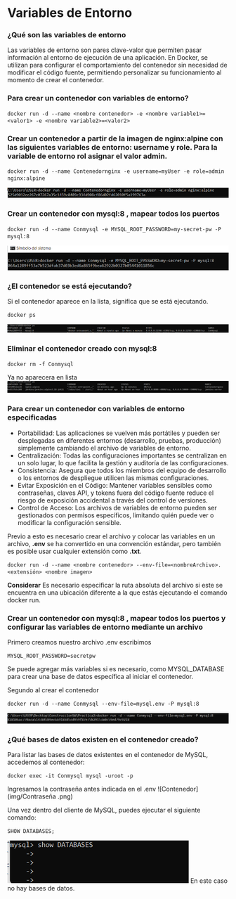 # Variables de Entorno
### ¿Qué son las variables de entorno
Las variables de entorno son pares clave-valor que permiten pasar información al entorno de ejecución de una aplicación. En Docker, se utilizan para configurar el comportamiento del contenedor sin necesidad de modificar el código fuente, permitiendo personalizar su funcionamiento al momento de crear el contenedor.
### Para crear un contenedor con variables de entorno?

```
docker run -d --name <nombre contenedor> -e <nombre variable1>=<valor1> -e <nombre variable2>=<valor2>
```

### Crear un contenedor a partir de la imagen de nginx:alpine con las siguientes variables de entorno: username y role. Para la variable de entorno rol asignar el valor admin.
```
docker run -d --name Contenedornginx -e username=myUser -e role=admin nginx:alpine
```

![Contenedor](img/creacion.png)

### Crear un contenedor con mysql:8 , mapear todos los puertos
```
docker run -d --name Conmysql -e MYSQL_ROOT_PASSWORD=my-secret-pw -P mysql:8
```
![Contenedor](img/sql.png)

### ¿El contenedor se está ejecutando?
Si el contenedor aparece en la lista, significa que se está ejecutando.
```
docker ps
```
![Contenedor](img/ejecucion.png)


### Eliminar el contenedor creado con mysql:8 
```
docker rm -f Conmysql
```
Ya no aparecera en lista
![Contenedor](img/eliminado.png)

### Para crear un contenedor con variables de entorno especificadas
- Portabilidad: Las aplicaciones se vuelven más portátiles y pueden ser desplegadas en diferentes entornos (desarrollo, pruebas, producción) simplemente cambiando el archivo de variables de entorno.
- Centralización: Todas las configuraciones importantes se centralizan en un solo lugar, lo que facilita la gestión y auditoría de las configuraciones.
- Consistencia: Asegura que todos los miembros del equipo de desarrollo o los entornos de despliegue utilicen las mismas configuraciones.
- Evitar Exposición en el Código: Mantener variables sensibles como contraseñas, claves API, y tokens fuera del código fuente reduce el riesgo de exposición accidental a través del control de versiones.
- Control de Acceso: Los archivos de variables de entorno pueden ser gestionados con permisos específicos, limitando quién puede ver o modificar la configuración sensible.

Previo a esto es necesario crear el archivo y colocar las variables en un archivo, **.env** se ha convertido en una convención estándar, pero también es posible usar cualquier extensión como **.txt**.
```
docker run -d --name <nombre contenedor> --env-file=<nombreArchivo>.<extensión> <nombre imagen>
```
**Considerar**
Es necesario especificar la ruta absoluta del archivo si este se encuentra en una ubicación diferente a la que estás ejecutando el comando docker run.

### Crear un contenedor con mysql:8 , mapear todos los puertos y configurar las variables de entorno mediante un archivo
Primero creamos nuestro archivo .env escribimos
```
MYSQL_ROOT_PASSWORD=secretpw
```
Se puede agregar más variables si es necesario, como MYSQL_DATABASE para crear una base de datos específica al iniciar el contenedor.

Segundo al crear el contenedor 
```
docker run -d --name Conmysql --env-file=mysql.env -P mysql:8
```
![Contenedor](img/contenedorConEnv.png)

### ¿Qué bases de datos existen en el contenedor creado?
Para listar las bases de datos existentes en el contenedor de MySQL, accedemos al contenedor:
```
docker exec -it Conmysql mysql -uroot -p
```
Ingresamos la contraseña antes indicada en el .env
![Contenedor](img/Contraseña .png)

Una vez dentro del cliente de MySQL, puedes ejecutar el siguiente comando:
```
SHOW DATABASES;

```
![Contenedor](img/bases.png)
En este caso no hay bases de datos.
